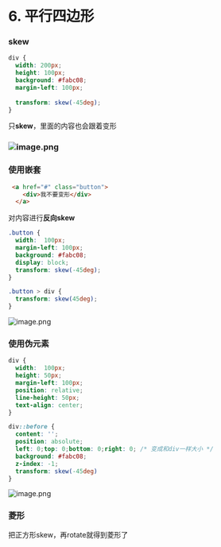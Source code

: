 # 6. 平行四边形

### skew
```css
div {
  width: 200px;
  height: 100px;
  background: #fabc08;
  margin-left: 100px;
  
  transform: skew(-45deg);
}
```
只**skew**，里面的内容也会跟着变形
### ![image.png](https://cdn.nlark.com/yuque/0/2020/png/1753813/1600686588226-7fee07f7-caab-4ecb-8c88-81c7f74b17d1.png#align=left&display=inline&height=98&margin=%5Bobject%20Object%5D&name=image.png&originHeight=176&originWidth=527&size=6749&status=done&style=none&width=294)
### 使用嵌套
```html
 <a href="#" class="button">
    <div>我不要变形</div>
  </a>
```
对内容进行**反向skew**
```css
.button {
  width:  100px;
  margin-left: 100px;
  background: #fabc08;
  display: block;
  transform: skew(-45deg);
}

.button > div {
  transform: skew(45deg);
}
```
![image.png](https://cdn.nlark.com/yuque/0/2020/png/1753813/1600687078785-2f19a1b9-81f9-4779-a445-d8933094cee0.png#align=left&display=inline&height=40&margin=%5Bobject%20Object%5D&name=image.png&originHeight=57&originWidth=220&size=3315&status=done&style=none&width=155)
### 使用伪元素
```css
div {
  width:  100px;
  height: 50px;
  margin-left: 100px;
  position: relative;
  line-height: 50px;
  text-align: center;
}

div::before {
  content: '';
  position: absolute;
  left: 0;top: 0;bottom: 0;right: 0; /* 变成和div一样大小 */
  background: #fabc08;
  z-index: -1;  
  transform: skew(-45deg)
}
```
![image.png](https://cdn.nlark.com/yuque/0/2020/png/1753813/1600687410917-a57e985d-03fc-4cf8-98b3-595aa3369f1a.png#align=left&display=inline&height=88&margin=%5Bobject%20Object%5D&name=image.png&originHeight=111&originWidth=274&size=4093&status=done&style=none&width=218)
### 菱形
把正方形skew，再rotate就得到菱形了
